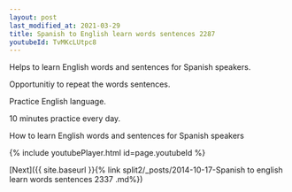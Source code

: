 ```yaml
---
layout: post
last_modified_at: 2021-03-29
title: Spanish to English learn words sentences 2287 
youtubeId: TvMKcLUtpc8
---
```

 
 
Helps to learn English words and sentences for Spanish speakers.

Opportunitiy to repeat the words sentences. 

Practice English language. 
 
10 minutes practice every day. 
 
How to learn English words and sentences for Spanish speakers 
 
{% include youtubePlayer.html id=page.youtubeId %}
 
 
[Next]({{ site.baseurl }}{% link  split2/_posts/2014-10-17-Spanish to english learn words sentences 2337 .md%})
 

